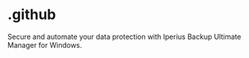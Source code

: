 # .github
Secure and automate your data protection with Iperius Backup Ultimate Manager for Windows.
